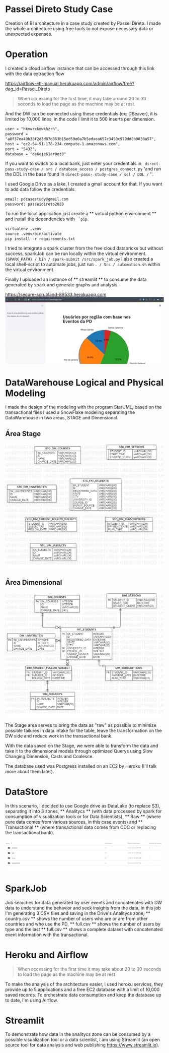 # Passei Direto Study Case

Creation of BI architecture in a case study created by Passei Direto.
I made the whole architecture using free tools to not expose necessary data or unexpected expenses.

# Operation
I created a cloud airflow instance that can be accessed through this link with the data extraction flow

https://airflow-etl-manual.herokuapp.com/admin/airflow/tree?dag_id=Passei_Direto

> When accessing for the first time, it may take around 20 to 30 seconds to load the page as the machine may be at rest.

And the DW can be connected using these credentials (ex: DBeaver), it is limited by 10,000 lines, in the code I limit it to 500 inserts per dimension.
```
user = "hkmwrxkewkhzrh",
password = "a8f37ea49b38f2d3d07d853b15ed59e0a7b5edaea657c3450c970dd8b9038a57",
host = "ec2-54-91-178-234.compute-1.amazonaws.com",
port = "5432",
database = "de6eje61ar0ot3"
```
If you want to switch to a local bank, just enter your credentials in `` direct-pass-study-case / src / database_access / postgres_connect.py`` 'and run the DDL in the base found in `` direct-pass- study-case / sql / DDL / `` ''.

I used Google Drive as a lake, I created a gmail account for that. If you want to add data follow the credentials.
```
email: pdcasestudy@gmail.com
password: passeidireto2020
```

To run the local application just create a ** virtual python environment ** and install the dependencies with `` `pip``.
```
virtualenv .venv
source .venv/bin/activate
pip install -r requirements.txt
```
I tried to integrate a spark cluster from the free cloud databricks but without success, sparkJob can be run locally within the virtual environment.
``
{SPARK_PATH} / bin / spark-submit /src/spark_job.py
``
I also created a local shell-script to automate jobs, just run ```. / Src / automation.sh``` within the virtual environment.

Finally I uploaded an instance of ** streamlit ** to consume the data generated by spark and generate graphs and analysis.

https://secure-scrubland-89533.herokuapp.com
![alt text](https://github.com/JoaoVitorDeOliveira/passei-direto-study-case/blob/master/media/streamlit.png)


# DataWarehouse Logical and Physical Modeling
I made the design of the modeling with the program StarUML, based on the transactional files I used a SnowFlake modeling separating
the DataWarehouse in two areas, STAGE and Dimensional.

## Área Stage
![alt text](https://github.com/JoaoVitorDeOliveira/passei-direto-study-case/blob/master/media/MODELO_STAGE.jpg)

## Área Dimensional
![alt text](https://github.com/JoaoVitorDeOliveira/passei-direto-study-case/blob/master/media/MODELO_LOGICO.jpg)

The Stage area serves to bring the data as "raw" as possible to minimize possible failures in data intake
for the table, leave the transformation on the DW side and reduce work in the transactional bank.

With the data saved on the Stage, we were able to transform the data and take it to the dimensional models through optimized Querys using
Slow Changing Dimension, Casts and Coalesce.

The database used was Postgress installed on an EC2 by Heroku (I'll talk more about them later).

# DataStore
In this scenario, I decided to use Google drive as DataLake (to replace S3), separating it into 3 zones, ** Analitycs ** (with data processed by spark for consumption of visualization tools or for Data Scientists), ** Raw ** (where pure data comes from various sources, in this case events) and ** Transactional ** (where transactional data comes from CDC or replacing the transactional bank).

![alt text](https://github.com/JoaoVitorDeOliveira/passei-direto-study-case/blob/master/media/googledrive_lake.png)



# SparkJob
Job searches for data generated by user events and concatenates with DW data to understand the behavior and seek insights from the data, in this job I'm generating 3 CSV files and saving in the Drive's Analitycs zone, ** country.csv ** shows the number of users who are or are from other countries and who use the PD, ** full.csv ** shows the number of users by type and the last ** full.csv ** shows a complete dataset with concatenated event information with the transactional.


# Heroku and Airflow
> When accessing for the first time it may take about 20 to 30 seconds to load the page as the machine may be at rest

To make the analysis of the architecture easier, I used heroku services, they provide up to 5 applications and a free EC2 database with a limit of 10,000 saved records. To orchestrate data consumption and keep the database up to date, I'm using Airflow.


# Streamlit
To demonstrate how data in the analitycs zone can be consumed by a possible visualization tool or a data scientist, I am using Streamlit (an open source tool for data analysis and web publishing https://www.streamlit.io).


